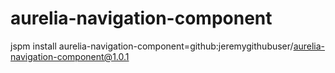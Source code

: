# aurelia-navigation-component
jspm install aurelia-navigation-component=github:jeremygithubuser/aurelia-navigation-component@1.0.1
